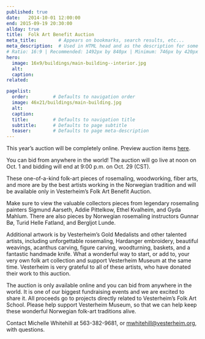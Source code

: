 ```yaml
---
published: true
date:   2014-10-01 12:00:00
end: 2015-09-19 20:30:00
allday: true 
title:  Folk Art Benefit Auction
meta_title:        # Appears on bookmarks, search results, etc...
meta_description:  # Used in HTML head and as the description for some search engines
# Ratio: 16:9 | Recommended: 1492px by 840px | Minimum: 746px by 420px
hero:
  image: 16x9/buildings/main-building--interior.jpg
  alt: 
  caption:
related:

pagelist:
  order:         # Defaults to navigation order
  image: 46x21/buildings/main-building.jpg
  alt:
  caption: 
  title:         # Defaults to navigation title
  subtitle:      # Defaults to page subtitle
  teaser:        # Defaults to page meta-description
---
```

This year’s auction will be completely online. Preview auction items [here](https://www.biddingforgood.com/auction/auctionhome.action?vhost=VEST-2014).

You can bid from anywhere in the world! The auction will go live at noon on Oct. 1 and bidding will end at 9:00 p.m. on Oct. 29 (CST).

These one-of-a-kind folk-art pieces of rosemaling, woodworking, fiber arts, and more are by the best artists working in the Norwegian tradition and will be available only in Vesterheim’s Folk Art Benefit Auction.

Make sure to view the valuable collectors pieces from legendary rosemaling painters Sigmund Aarseth, Addie Pittelkow, Ethel Kvalheim, and Gyda Mahlum. There are also pieces by Norwegian rosemaling instructors Gunnar Bø, Turid Helle Fatland, and Bergljot Lunde.

Additional artwork is by Vesterheim’s Gold Medalists and other talented artists, including unforgettable rosemaling, Hardanger embroidery, beautiful weavings, acanthus carving, figure carving, woodturning, baskets, and a fantastic handmade knife. What a wonderful way to start, or add to, your very own folk art collection and support Vesterheim Museum at the same time. Vesterheim is very grateful to all of these artists, who have donated their work to this auction.

The auction is only available online and you can bid from anywhere in the world. It is one of our biggest fundraising events and we are excited to share it. All proceeds go to projects directly related to Vesterheim’s Folk Art School. Please help support Vesterheim Museum, so that we can help keep these wonderful Norwegian folk-art traditions alive.

Contact Michelle Whitehill at 563-382-9681, or mwhitehill@vesterheim.org, with questions.
